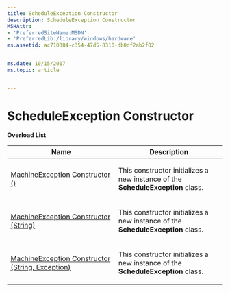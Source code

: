 ```yaml
---
title: ScheduleException Constructor
description: ScheduleException Constructor
MSHAttr:
- 'PreferredSiteName:MSDN'
- 'PreferredLib:/library/windows/hardware'
ms.assetid: ac710384-c354-47d5-8310-db0df2ab2f02


ms.date: 10/15/2017
ms.topic: article


---
```


# ScheduleException Constructor


**Overload List**

<table>
<colgroup>
<col width="50%" />
<col width="50%" />
</colgroup>
<thead>
<tr class="header">
<th>Name</th>
<th>Description</th>
</tr>
</thead>
<tbody>
<tr class="odd">
<td><p><a href="machineexception-constructor---.md" data-raw-source="[MachineException Constructor ()](machineexception-constructor---.md)">MachineException Constructor ()</a></p></td>
<td><p>This constructor initializes a new instance of the <strong>ScheduleException</strong> class.</p></td>
</tr>
<tr class="even">
<td><p><a href="machineexception-constructor--string-.md" data-raw-source="[MachineException Constructor (String)](machineexception-constructor--string-.md)">MachineException Constructor (String)</a></p></td>
<td><p>This constructor initializes a new instance of the <strong>ScheduleException</strong> class.</p></td>
</tr>
<tr class="odd">
<td><p><a href="machineexception-constructor--string-exception-.md" data-raw-source="[MachineException Constructor (String, Exception)](machineexception-constructor--string-exception-.md)">MachineException Constructor (String, Exception)</a></p></td>
<td><p>This constructor initializes a new instance of the <strong>ScheduleException</strong> class.</p></td>
</tr>
</tbody>
</table>

 

 

 






